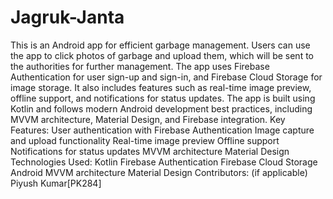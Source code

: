 # Jagruk-Janta
This is an Android app for efficient garbage management. Users can use the app to click photos of garbage and upload them, which will be sent to the authorities for further management. The app uses Firebase Authentication for user sign-up and sign-in, and Firebase Cloud Storage for image storage. It also includes features such as real-time image preview, offline support, and notifications for status updates. The app is built using Kotlin and follows modern Android development best practices, including MVVM architecture, Material Design, and Firebase integration.  Key Features:  User authentication with Firebase Authentication Image capture and upload functionality Real-time image preview Offline support Notifications for status updates MVVM architecture Material Design Technologies Used:  Kotlin Firebase Authentication Firebase Cloud Storage Android MVVM architecture Material Design Contributors: (if applicable)  Piyush Kumar[PK284]
